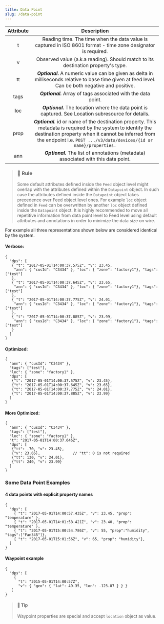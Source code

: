 ```yaml
---
title: Data Point
slug: /data-point
---
```


|  Attribute|	Description|
| :-------------: |:-------------:|
|t	| Reading time. The time when the data value is captured in ISO 8601 format - time zone designator is required.
|v |	Observed value (a.k.a reading). Should match to its destination property's type.
|tt	|***Optional.*** A numeric value can be given as delta in milliseconds relative to base time given at feed level. Can be both negative and positive.|
|tags	|***Optional.*** Array of tags associated with the data point.|
|loc	|***Optional.*** The location where the data point is captured. See Location subresource for details.|
|prop	|***Optional.*** id or name of the destination property. This metadata is required by the system to identify the destination property when it cannot be inferred from the endpoint i.e. `POST .../v3/data/devices/{id or name}/properties.`|
|ann	|***Optional.*** The list of annotations (metadata) associated with this data point.|

> ### 🚧 Rule 
> Some default attributes defined inside the `Feed` object level might overlap with the attributes defined within the `Datapoint` object. In such case the attributes defined inside the `Datapoint` object takes precedence over Feed object level ones. For example `loc` object defined in `Feed` can be overwritten by another `loc` object defined inside the `Datapoint` object.
It is highly recommended to move all repetitive information from data point level to Feed level using default attributes and annotations in order to minimize the data size on wire.

For example all three representations shown below are considered identical by the system.

#### Verbose:
````
{
  "dps": [
   { "t": "2017-05-01T14:00:37.575Z", "v": 23.45, 
    "ann": { "cusId": "C3434" }, "loc": { "zone": "factory1"}, "tags": ["test"]
   },
   { "t": "2017-05-01T14:00:37.645Z", "v": 23.65, 
    "ann": { "cusId": "C3434" }, "loc": { "zone": "factory1"}, "tags": ["test"]
   },
   { "t": "2017-05-01T14:00:37.775Z", "v": 24.01, 
    "ann": { "cusId": "C3434" }, "loc": { "zone": "factory1"}, "tags": ["test"]
   },
   { "t": "2017-05-01T14:00:37.885Z", "v": 23.99, 
    "ann": { "cusId": "C3434" }, "loc": { "zone": "factory1"}, "tags": ["test"]
   }
  ]
}
````

#### Optimized: 
````
{
  "ann": { "cusId": "C3434" },
  "tags": ["test"], 
  "loc": { "zone": "factory1" },
  "dps": [
   {"t": "2017-05-01T14:00:37.575Z", "v": 23.45},
   {"t": "2017-05-01T14:00:37.645Z", "v": 23.65},
   {"t": "2017-05-01T14:00:37.775Z", "v": 24.01},
   {"t": "2017-05-01T14:00:37.885Z", "v": 23.99}
  ]
}
````

#### More Optimized:
```` More optimized
{
  "ann": { "cusId": "C3434" },
  "tags": ["test"], 
  "loc": { "zone": "factory1" },
  "t": "2017-05-01T14:00:37.645Z",
  "dps": [
   {"tt": -70, "v": 23.45},
   {"v": 23.65},               // "tt": 0 is not required
   {"tt": 130, "v": 24.01},
   {"tt": 240, "v": 23.99}
  ]
}
````

### Some Data Point Examples

#### 4 data points with explicit property names

````
{
  "dps": [
    { "t": "2017-05-01T14:00:57.435Z", "v": 23.45, "prop": "temperature" },
    { "t": "2017-05-01T14:01:58.421Z", "v": 23.40, "prop": "temperature" },
    { "t": "2017-05-01T15:00:54.786Z", "v": 55, "prop":"humidity", "tags":["Fan345"]},
    { "t": "2017-05-01T15:01:56Z", "v": 65, "prop": "humidity"},
  ]
}
````

#### Waypoint example

````
{
  "dps": [
    { 
      "t": "2015-05-01T14:00:57Z", 
      "v": { "geo": { "lat": 49.35, "lon": -123.07 } } }
   ]
}
````

> #### 📘 Tip
> Waypoint properties are special and accept `location` object as value.